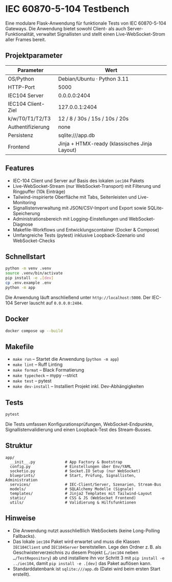 # IEC 60870-5-104 Testbench

Eine modulare Flask-Anwendung für funktionale Tests von IEC 60870-5-104 Gateways. Die Anwendung bietet sowohl Client- als auch Server-Funktionalität, verwaltet Signallisten und stellt einen Live-WebSocket-Strom aller Frames bereit.

## Projektparameter

| Parameter | Wert |
| --- | --- |
| OS/Python | Debian/Ubuntu · Python 3.11 |
| HTTP-Port | 5000 |
| IEC104 Server | 0.0.0.0:2404 |
| IEC104 Client-Ziel | 127.0.0.1:2404 |
| k/w/T0/T1/T2/T3 | 12 / 8 / 30s / 15s / 10s / 20s |
| Authentifizierung | none |
| Persistenz | sqlite:///app.db |
| Frontend | Jinja + HTMX-ready (klassisches Jinja Layout) |

## Features

- IEC-104 Client und Server auf Basis des lokalen `iec104` Pakets
- Live-WebSocket-Stream (nur WebSocket-Transport) mit Filterung und Ringpuffer (10k Einträge)
- Tailwind-inspirierte Oberfläche mit Tabs, Seitenleisten und Live-Monitoring
- Signallistenverwaltung mit JSON/CSV-Import und Export sowie SQLite-Speicherung
- Administrationsbereich mit Logging-Einstellungen und WebSocket-Diagnose
- Makefile-Workflows und Entwicklungscontainer (Docker & Compose)
- Umfangreiche Tests (pytest) inklusive Loopback-Szenario und WebSocket-Checks

## Schnellstart

```bash
python -m venv .venv
source .venv/bin/activate
pip install -e .[dev]
cp .env.example .env
python -m app
```

Die Anwendung läuft anschließend unter `http://localhost:5000`. Der IEC-104 Server lauscht auf `0.0.0.0:2404`.

## Docker

```bash
docker compose up --build
```

## Makefile

- `make run` – Startet die Anwendung (`python -m app`)
- `make lint` – Ruff Linting
- `make format` – Black Formatierung
- `make typecheck` – mypy --strict
- `make test` – pytest
- `make dev-install` – Installiert Projekt inkl. Dev-Abhängigkeiten

## Tests

```bash
pytest
```

Die Tests umfassen Konfigurationsprüfungen, WebSocket-Endpunkte, Signallistenvalidierung und einen Loopback-Test des Stream-Busses.

## Struktur

```
app/
  __init__.py             # App Factory & Bootstrap
  config.py               # Einstellungen über Env/YAML
  socketio.py             # Socket.IO Setup (nur WebSocket)
  blueprints/             # Start, Prüfung, Signallisten, Administration
  services/               # IEC-Client/Server, Szenarien, Stream-Bus
  models/                 # SQLAlchemy Modelle (Signale)
  templates/              # Jinja2 Templates mit Tailwind-Layout
  static/                 # CSS & JS (WebSocket Frontend)
  utils/                  # Validierung & Hilfsfunktionen
```

## Hinweise

- Die Anwendung nutzt ausschließlich WebSockets (keine Long-Polling Fallbacks).
- Das lokale `iec104` Paket wird erwartet und muss die Klassen `IEC104Client` und `IEC104Server` bereitstellen. Lege den Ordner z. B. als Geschwisterverzeichnis zu diesem Projekt (`…/iec104` neben `…/TestRepository`) ab und installiere ihn vor Schritt 3 mit `pip install -e ../iec104`, damit `pip install -e .[dev]` das Paket auflösen kann.
- Standarddatenbank ist `sqlite:///app.db` (Datei wird beim ersten Start erstellt).

